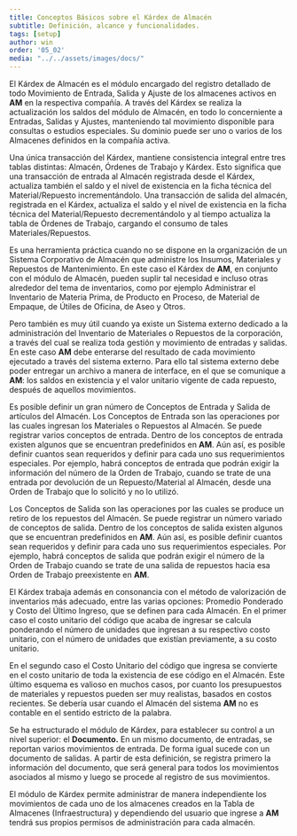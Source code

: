 ```yaml
---
title: Conceptos Básicos sobre el Kárdex de Almacén
subtitle: Definición, alcance y funcionalidades.
tags: [setup]
author: win
order: '05_02'
media: "../../assets/images/docs/"
---
```

El Kárdex de Almacén es el módulo encargado del registro detallado de todo Movimiento de Entrada, Salida y Ajuste de los almacenes activos en **AM** en la respectiva compañía. A través del Kárdex se realiza la  actualización los saldos del módulo de Almacén, en todo lo concerniente a Entradas, Salidas y Ajustes,  manteniendo tal movimiento disponible para consultas o estudios especiales. Su dominio puede ser uno o varios de los Almacenes definidos en la compañía activa.

Una única transacción del Kárdex, mantiene consistencia integral entre tres tablas distintas: Almacén, Órdenes de Trabajo y Kárdex. Esto significa que una transacción de entrada al Almacén registrada desde el Kárdex, actualiza también el saldo y el nivel de existencia en la ficha técnica del Material/Repuesto incrementándolo. Una transacción de salida del almacén, registrada en el Kárdex, actualiza el saldo y el nivel de existencia en la ficha técnica del Material/Repuesto decrementándolo y al tiempo actualiza la tabla de Órdenes de Trabajo, cargando el consumo de tales Materiales/Repuestos.

Es una herramienta práctica cuando no se dispone  en  la organización de un Sistema Corporativo de Almacén que administre los Insumos, Materiales y Repuestos de Mantenimiento.  En este caso el Kárdex de **AM**, en conjunto con el  módulo de Almacén, pueden suplir tal necesidad e incluso otras alrededor del tema  de inventarios, como por ejemplo Administrar el Inventario de Materia Prima, de Producto en Proceso, de Material de Empaque, de Útiles de Oficina, de Aseo y Otros.

Pero también es muy útil cuando ya existe un   Sistema externo dedicado a la administración del Inventario de Materiales o Repuestos de la corporación, a través del cual se realiza toda gestión y movimiento de entradas y salidas. En este caso **AM** debe enterarse del resultado de  cada movimiento ejecutado a través del   sistema externo. Para ello tal sistema externo debe poder entregar un archivo a manera de  interface, en el que se comunique a **AM**: los saldos en existencia y el valor unitario vigente de cada repuesto, después de aquellos movimientos.

Es posible definir un gran número de Conceptos de Entrada y Salida de artículos del Almacén. Los Conceptos de Entrada son las operaciones por las cuales ingresan los Materiales o Repuestos al  Almacén. Se puede registrar varios conceptos de entrada. Dentro de los conceptos de entrada existen algunos que se encuentran predefinidos en **AM**. Aún así, es posible definir cuantos sean requeridos y definir para cada uno sus requerimientos especiales. Por ejemplo, habrá conceptos de  entrada que podrán exigir la información del número de la Orden de Trabajo, cuando se trate de una entrada por devolución de un Repuesto/Material al Almacén, desde una Orden de Trabajo que lo solicitó y no lo utilizó.

Los Conceptos de Salida son las operaciones por las cuales se produce un retiro de los repuestos  del  Almacén. Se puede registrar un número variado de conceptos de salida. Dentro de los conceptos de salida existen algunos que se encuentran  predefinidos en **AM**. Aún así, es posible definir cuantos sean requeridos y definir para cada uno sus requerimientos especiales. Por ejemplo, habrá  conceptos de salida que podrán exigir el número  de  la Orden de Trabajo cuando se trate de una salida de repuestos hacia esa Orden de Trabajo preexistente en **AM**. 

El Kárdex trabaja además en consonancia con el método de valorización de  inventarios más adecuado, entre las varias opciones: Promedio Ponderado y Costo del Último Ingreso, que se definen para cada Almacén. En el primer caso el costo unitario del código que acaba de ingresar   se calcula ponderando el  número de unidades que ingresan a  su respectivo costo unitario, con el número de unidades que existían previamente, a su costo unitario.

En el segundo caso el Costo Unitario del código que ingresa se convierte en  el  costo unitario de toda la existencia de ese código en el Almacén. Este último esquema es valioso en muchos casos, por cuanto los presupuestos de materiales y repuestos pueden ser muy realistas, basados en costos recientes.  Se debería usar cuando el Almacén del sistema **AM**  no es contable en el sentido estricto de la palabra.

Se ha estructurado el módulo de Kárdex, para establecer su control a un nivel superior: el **Documento.** En un mismo documento, de entradas, se reportan varios  movimientos de entrada. De forma igual sucede con un documento de salidas. A  partir  de esta definición, se  registra  primero  la  información  del  documento,  que   será  general  para  todos  los movimientos asociados al mismo y luego se procede al registro de sus movimientos.

El módulo de  Kárdex permite administrar de manera independiente los movimientos de cada uno de los almacenes creados en la Tabla de Almacenes (Infraestructura) y dependiendo del usuario que ingrese a **AM** tendrá sus propios permisos de administración para cada almacén.